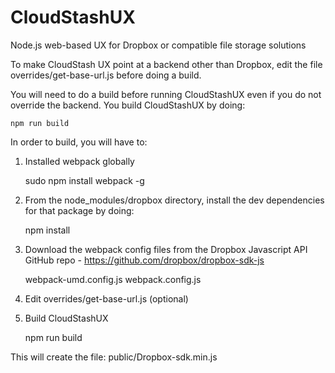 # CloudStashUX
Node.js web-based UX for Dropbox or compatible file storage solutions

To make CloudStash UX point at a backend other than Dropbox, edit the file overrides/get-base-url.js
before doing a build.

You will need to do a build before running CloudStashUX even if you do not override the backend.  You
build CloudStashUX by doing:

    npm run build

In order to build, you will have to:

1. Installed webpack globally

    sudo npm install webpack -g

1. From the node_modules/dropbox directory, install the dev dependencies for that package by doing:

    npm install

1. Download the webpack config files from the Dropbox Javascript API GitHub repo - https://github.com/dropbox/dropbox-sdk-js

    webpack-umd.config.js
    webpack.config.js

1. Edit overrides/get-base-url.js (optional)

1. Build CloudStashUX

    npm run build

This will create the file: public/Dropbox-sdk.min.js
